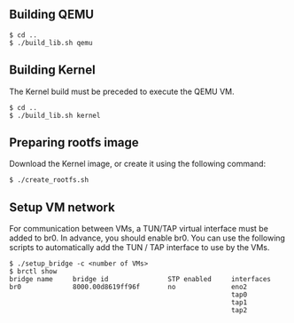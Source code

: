 Building QEMU
-------------

    $ cd ..
    $ ./build_lib.sh qemu


Building Kernel
---------------

The Kernel build must be preceded to execute the QEMU VM.

    $ cd ..
    $ ./build_lib.sh kernel


Preparing rootfs image
----------------------

Download the Kernel image, or create it using the following command:

    $ ./create_rootfs.sh


Setup VM network
------------------

For communication between VMs, a TUN/TAP virtual interface must be added to br0.
In advance, you should enable br0.
You can use the following scripts to automatically add the TUN / TAP interface to use by the VMs.

    $ ./setup_bridge -c <number of VMs>
    $ brctl show
    bridge name     bridge id               STP enabled     interfaces
    br0             8000.00d8619ff96f       no              eno2
                                                            tap0
                                                            tap1
                                                            tap2
